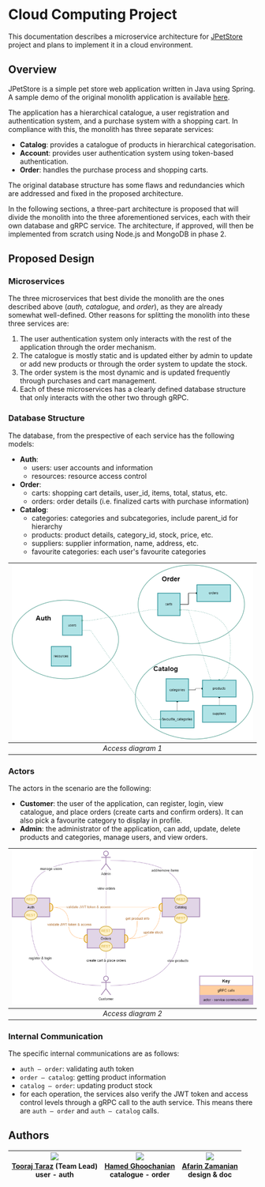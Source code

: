 # Cloud Computing Project
This documentation describes a microservice architecture for [JPetStore](https://github.com/mybatis/jpetstore-6) project and plans to implement it in a cloud environment.

## Overview
JPetStore is a simple pet store web application written in Java using Spring. A sample demo of the original monolith application is available [here](https://petstore.octoperf.com/actions/Catalog.action).

The application has a hierarchical catalogue, a user registration and authentication system, and a purchase system with a shopping cart. In compliance with this, the monolith has three separate services:
- **Catalog**: provides a catalogue of products in hierarchical categorisation.
- **Account**: provides user authentication system using token-based authentication.
- **Order**: handles the purchase process and shopping carts.

The original database structure has some flaws and redundancies which are addressed and fixed in the proposed architecture.

In the following sections, a three-part architecture is proposed that will divide the monolith into the three aforementioned services, each with their own database and gRPC service. The architecture, if approved, will then be implemented from scratch using Node.js and MongoDB in phase 2.

## Proposed Design
### Microservices
The three microservices that best divide the monolith are the ones described above (_auth, catalogue,_ and _order_), as they are already somewhat well-defined. Other reasons for splitting the monolith into these three services are:
1. The user authentication system only interacts with the rest of the application through the order mechanism.
2. The catalogue is mostly static and is updated either by admin to update or add new products or through the order system to update the stock.
3. The order system is the most dynamic and is updated frequently through purchases and cart management.
4. Each of these microservices has a clearly defined database structure that only interacts with the other two through gRPC.

### Database Structure
The database, from the prespective of each service has the following models:
* **Auth**:
  * users: user accounts and information
  * resources: resource access control
* **Order**:
  * carts: shopping cart details, user_id, items, total, status, etc.
  * orders: order details (i.e. finalized carts with purchase information)
* **Catalog**:
  * categories: categories and subcategories, include parent_id for hierarchy
  * products: product details, category_id, stock, price, etc.
  * suppliers: supplier information, name, address, etc.
  * favourite categories: each user's favourite categories

<!-- insert access diagram 1 (db objects in services) -->
| ![access diagram 1](https://github.com/fum-cloud-project/documentation/blob/main/access_diagram_1.png) |
|:--:|
|*Access diagram 1*|


### Actors
The actors in the scenario are the following:
- **Customer**: the user of the application, can register, login, view catalogue, and place orders (create carts and confirm orders). It can also pick a favourite category to display in profile.
- **Admin**: the administrator of the application, can add, update, delete products and categories, manage users, and view orders.

<!-- insert access diagram 2 (user-service and service-service interactions) -->
| ![access diagram 2](https://github.com/fum-cloud-project/documentation/blob/main/access_diagram_2.png) |
|:--:|
|*Access diagram 2*|

### Internal Communication
The specific internal communications are as follows:
* `auth — order`: validating auth token
* `order — catalog`: getting product information
* `catalog — order`: updating product stock
* for each operation, the services also verify the JWT token and access control levels through a gRPC call to the auth service. This means there are `auth — order` and `auth — catalog` calls.


<!-- add roles -->
## Authors
<!-- + Tooraj Taraz ([@ToorajTaraz](https://github.com/ToorajTaraz))
+ Hamed Ghoochanian ([@HamedGhoochanian](https://github.com/HamedGhoochanian))
+ Afarin Zamanian ([@Af4rinz](https://github.com/Af4rinz)) -->

| [<img class="avatar avatar-user" src="https://avatars.githubusercontent.com/u/64916254?v=4" width="75px;"/><br/>Tooraj Taraz](https://github.com/ToorajTaraz) (Team Lead) <br/>user - auth | [<img class="avatar avatar-user" src="https://avatars.githubusercontent.com/u/67141954?v=4" width="75px;"/><br/>Hamed Ghoochanian](https://github.com/HamedGhoochanian)<br/>catalogue - order| [<img class="avatar avatar-user" src="https://avatars.githubusercontent.com/u/23293389?v=4" width="75px;" /><br/>Afarin Zamanian](https://github.com/Af4rinz)<br/>design & doc|
| :---: | :---: | :---: |
